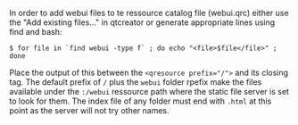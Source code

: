 In order to add webui files to te ressource catalog file (webui.qrc)
either use the "Add existing files..." in qtcreator or generate appropriate lines
using find and bash:

```
$ for file in `find webui -type f` ; do echo "<file>$file</file>" ; done
```

Place the output of this between the `<qresource prefix="/">` and its
closing tag.
The default prefix of `/` plus the `webui` folder rpefix make the files
available under the `:/webui` ressource path where the static file server
is set to look for them. The index file of any folder must end with `.html`
at this point as the server will not try other names.
